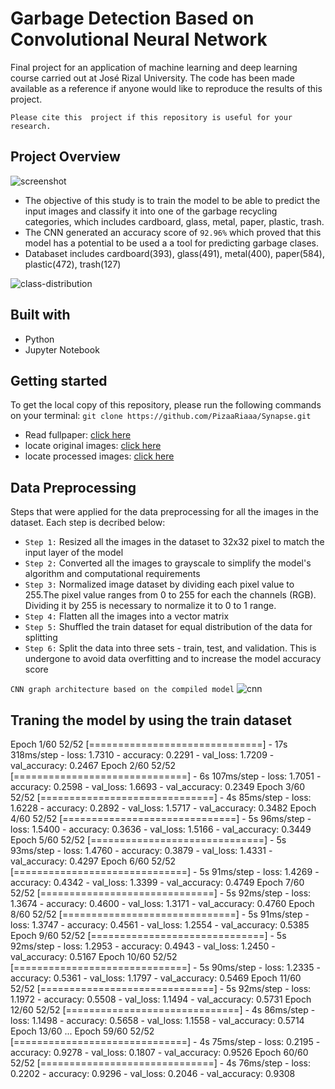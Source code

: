 # Garbage Detection Based on Convolutional Neural Network
Final project for an application of machine learning and deep learning course carried out at José Rizal University. The code has been made available as a reference if anyone would like to reproduce the results of this project.

```Please cite this  project if this repository is useful for your research.```

## Project Overview
![screenshot](preview/screenshot.png)
* The objective of this study is to train the model to be able to predict the input images and classify it into one of the
garbage recycling categories, which includes cardboard, glass, metal, paper, plastic, trash.
* The CNN generated an accuracy score of ```92.96%``` which proved that this model has a potential to be used  a a tool for 
predicting garbage clases.
* Databaset includes cardboard(393), glass(491), metal(400), paper(584), plastic(472), trash(127)

![class-distribution](preview/class-distribution.png)

## Built with
* Python
* Jupyter Notebook

## Getting started
To get the local copy of this repository, please run the following commands on your terminal:
```git clone https://github.com/PizaaRiaaa/Synapse.git```
* Read fullpaper: [click here](fullpaper/Final-Paper_Semaphore.pdf)
* locate original images: [click here](Garbage/original_images)
* locate processed images: [click here](Garbage/processed_images)

## Data Preprocessing
Steps that were applied for the data preprocessing for all the images in the dataset. 
Each step is decribed below:
* ```Step 1:``` Resized all the images in the dataset to 32x32 pixel to match the input layer of the model
* ```Step 2:``` Converted all the images to grayscale to simplify the model's algorithm and computational requirements
* ```Step 3:``` Normalized image dataset by dividing each pixel value to 255.The pixel value ranges from 0 to 255 for each the
channels (RGB). Dividing it by 255 is necessary to normalize it to 0 to 1 range.
* ```Step 4:``` Flatten all the images into a vector matrix
* ```Step 5:``` Shuffled the train dataset for equal distribution of the data for splitting
* ```Step 6:``` Split the data into three sets - train, test, and validation. This is undergone to avoid data overfitting and to increase the model accuracy score

```CNN graph architecture based on the compiled model```
![cnn](preview/CNN.png)

## Traning the model by using the train dataset
Epoch 1/60
52/52 [==============================] - 17s 318ms/step - loss: 1.7310 - accuracy: 0.2291 - val_loss: 1.7209 - val_accuracy: 0.2467
Epoch 2/60
52/52 [==============================] - 6s 107ms/step - loss: 1.7051 - accuracy: 0.2598 - val_loss: 1.6693 - val_accuracy: 0.2349
Epoch 3/60
52/52 [==============================] - 4s 85ms/step - loss: 1.6228 - accuracy: 0.2892 - val_loss: 1.5717 - val_accuracy: 0.3482
Epoch 4/60
52/52 [==============================] - 5s 96ms/step - loss: 1.5400 - accuracy: 0.3636 - val_loss: 1.5166 - val_accuracy: 0.3449
Epoch 5/60
52/52 [==============================] - 5s 93ms/step - loss: 1.4760 - accuracy: 0.3879 - val_loss: 1.4331 - val_accuracy: 0.4297
Epoch 6/60
52/52 [==============================] - 5s 91ms/step - loss: 1.4269 - accuracy: 0.4342 - val_loss: 1.3399 - val_accuracy: 0.4749
Epoch 7/60
52/52 [==============================] - 5s 92ms/step - loss: 1.3674 - accuracy: 0.4600 - val_loss: 1.3171 - val_accuracy: 0.4760
Epoch 8/60
52/52 [==============================] - 5s 91ms/step - loss: 1.3747 - accuracy: 0.4561 - val_loss: 1.2554 - val_accuracy: 0.5385
Epoch 9/60
52/52 [==============================] - 5s 92ms/step - loss: 1.2953 - accuracy: 0.4943 - val_loss: 1.2450 - val_accuracy: 0.5167
Epoch 10/60
52/52 [==============================] - 5s 90ms/step - loss: 1.2335 - accuracy: 0.5361 - val_loss: 1.1797 - val_accuracy: 0.5469
Epoch 11/60
52/52 [==============================] - 5s 92ms/step - loss: 1.1972 - accuracy: 0.5508 - val_loss: 1.1494 - val_accuracy: 0.5731
Epoch 12/60
52/52 [==============================] - 4s 86ms/step - loss: 1.1498 - accuracy: 0.5658 - val_loss: 1.1558 - val_accuracy: 0.5714
Epoch 13/60
...
Epoch 59/60
52/52 [==============================] - 4s 75ms/step - loss: 0.2195 - accuracy: 0.9278 - val_loss: 0.1807 - val_accuracy: 0.9526
Epoch 60/60
52/52 [==============================] - 4s 76ms/step - loss: 0.2202 - accuracy: 0.9296 - val_loss: 0.2046 - val_accuracy: 0.9308
